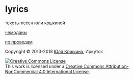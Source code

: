 # lyrics
тексты песен юли кошкиной

[чемоданы](чемоданы.md)

[по проводам](по%20проводам.md)

Copyright © 2013-2018 [Юля Кошкина](https://vk.com/youkoshkina), Иркутск

<a rel="license" href="http://creativecommons.org/licenses/by-nc/4.0/"><img alt="Creative Commons License" style="border-width:0" src="https://i.creativecommons.org/l/by-nc/4.0/80x15.png" /></a><br />This work is licensed under a <a rel="license" href="http://creativecommons.org/licenses/by-nc/4.0/">Creative Commons Attribution-NonCommercial 4.0 International License</a>.
